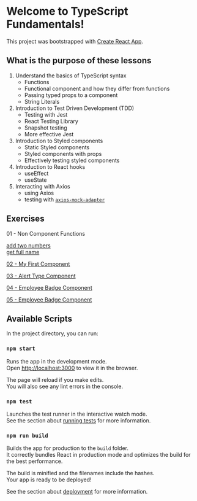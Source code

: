 # Welcome to TypeScript Fundamentals!

This project was bootstrapped with [Create React App](https://github.com/facebook/create-react-app).

## What is the purpose of these lessons

1. Understand the basics of TypeScript syntax
   - Functions
   - Functional component and how they differ from functions
   - Passing typed props to a component
   - String Literals
2. Introduction to Test Driven Development (TDD)
   - Testing with Jest
   - React Testing Library
   - Snapshot testing
   - More effective Jest
3. Introduction to Styled components
   - Static Styled components
   - Styled components with props
   - Effectively testing styled components
4. Introduction to React hooks
   - useEffect
   - useState
5. Interacting with Axios
   - using Axios
   - testing with [`axios-mock-adapter`](https://www.npmjs.com/package/axios-mock-adapter)

## Exercises

01 - Non Component Functions

[add two numbers](/src/exercises/01-non-component-funcs/add-two-numbers/README.md)\
[get full name](/src/exercises/01-non-component-funcs/get-full-name/README.md)

[02 - My First Component](/src/exercises/02-my-first-component/my-first-component/README.md)

[03 - Alert Type Component](/src/exercises/03-alert-type-component/README.md)

[04 - Employee Badge Component](/src/exercises/04-employee-badge-component/README.md)

[05 - Employee Badge Component](/src/exercises/05-employee-search-page/README.md)

## Available Scripts

In the project directory, you can run:

### `npm start`

Runs the app in the development mode.\
Open [http://localhost:3000](http://localhost:3000) to view it in the browser.

The page will reload if you make edits.\
You will also see any lint errors in the console.

### `npm test`

Launches the test runner in the interactive watch mode.\
See the section about [running tests](https://facebook.github.io/create-react-app/docs/running-tests) for more information.

### `npm run build`

Builds the app for production to the `build` folder.\
It correctly bundles React in production mode and optimizes the build for the best performance.

The build is minified and the filenames include the hashes.\
Your app is ready to be deployed!

See the section about [deployment](https://facebook.github.io/create-react-app/docs/deployment) for more information.
